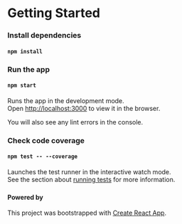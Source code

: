 # Getting Started

### Install dependencies
#### `npm install`


### Run the app
#### `npm start`
Runs the app in the development mode.\
Open [http://localhost:3000](http://localhost:3000) to view it in the browser.

You will also see any lint errors in the console.

### Check code coverage
#### `npm test -- --coverage`
Launches the test runner in the interactive watch mode.\
See the section about [running tests](https://facebook.github.io/create-react-app/docs/running-tests) for more information.

###
#### Powered by

This project was bootstrapped with [Create React App](https://github.com/facebook/create-react-app).
